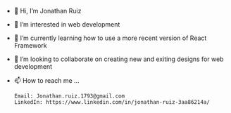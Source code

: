 - 👋 Hi, I’m Jonathan Ruiz
- 👀 I’m interested in web development
- 🌱 I’m currently learning how to use a more recent version of React Framework
- 💞️ I’m looking to collaborate on creating new and exiting designs for web development
- 📫 How to reach me ...

      Email: Jonathan.ruiz.1793@gmail.com
      LinkedIn: https://www.linkedin.com/in/jonathan-ruiz-3aa86214a/

<!---
Jonathan1793/Jonathan1793 is a ✨ special ✨ repository because its `README.md` (this file) appears on your GitHub profile.
You can click the Preview link to take a look at your changes.
--->
